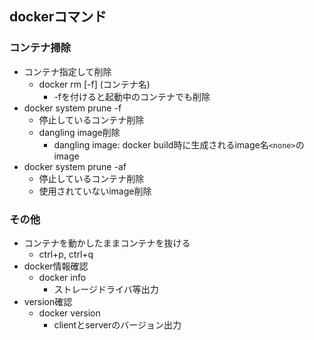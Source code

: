 ## dockerコマンド

### コンテナ掃除

* コンテナ指定して削除
    * docker rm [-f] (コンテナ名)
        * -fを付けると起動中のコンテナでも削除
* docker system prune -f
    * 停止しているコンテナ削除
    * dangling image削除
        * dangling image: docker build時に生成されるimage名`<none>`のimage
* docker system prune -af
    * 停止しているコンテナ削除
    * 使用されていないimage削除

### その他

* コンテナを動かしたままコンテナを抜ける
    * ctrl+p, ctrl+q
* docker情報確認
    * docker info
        * ストレージドライバ等出力
* version確認
    * docker version
        * clientとserverのバージョン出力